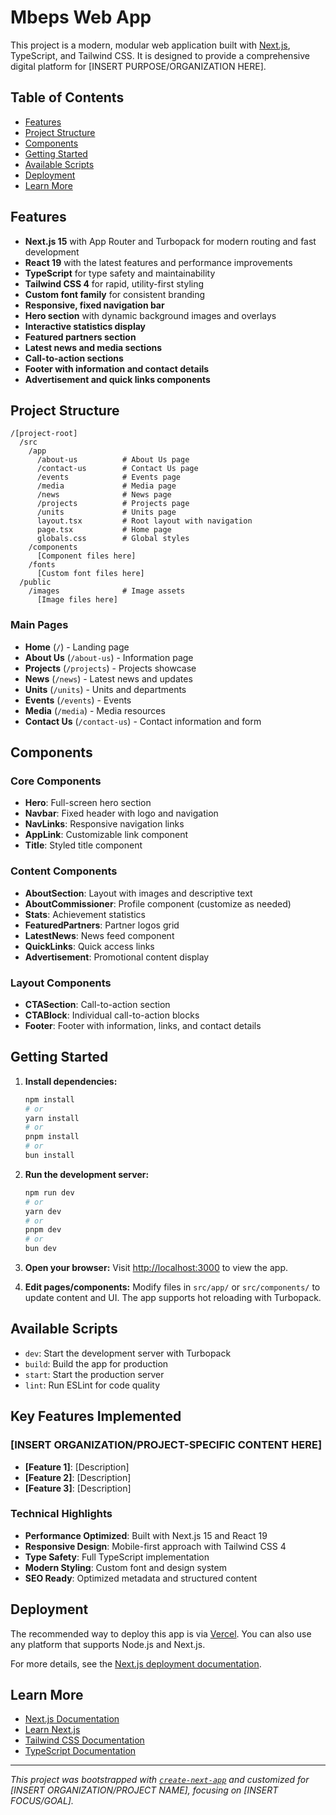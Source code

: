 # Mbeps Web App

This project is a modern, modular web application built with [Next.js](https://nextjs.org), TypeScript, and Tailwind CSS. It is designed to provide a comprehensive digital platform for [INSERT PURPOSE/ORGANIZATION HERE].

## Table of Contents
- [Features](#features)
- [Project Structure](#project-structure)
- [Components](#components)
- [Getting Started](#getting-started)
- [Available Scripts](#available-scripts)
- [Deployment](#deployment)
- [Learn More](#learn-more)

## Features
- **Next.js 15** with App Router and Turbopack for modern routing and fast development
- **React 19** with the latest features and performance improvements
- **TypeScript** for type safety and maintainability
- **Tailwind CSS 4** for rapid, utility-first styling
- **Custom font family** for consistent branding
- **Responsive, fixed navigation bar**
- **Hero section** with dynamic background images and overlays
- **Interactive statistics display**
- **Featured partners section**
- **Latest news and media sections**
- **Call-to-action sections**
- **Footer with information and contact details**
- **Advertisement and quick links components**

## Project Structure
```
/[project-root]
  /src
    /app
      /about-us          # About Us page
      /contact-us        # Contact Us page
      /events            # Events page
      /media             # Media page
      /news              # News page
      /projects          # Projects page
      /units             # Units page
      layout.tsx         # Root layout with navigation
      page.tsx           # Home page
      globals.css        # Global styles
    /components
      [Component files here]
    /fonts
      [Custom font files here]
  /public
    /images              # Image assets
      [Image files here]
```

### Main Pages
- **Home** (`/`) - Landing page
- **About Us** (`/about-us`) - Information page
- **Projects** (`/projects`) - Projects showcase
- **News** (`/news`) - Latest news and updates
- **Units** (`/units`) - Units and departments
- **Events** (`/events`) - Events
- **Media** (`/media`) - Media resources
- **Contact Us** (`/contact-us`) - Contact information and form

## Components

### Core Components
- **Hero**: Full-screen hero section
- **Navbar**: Fixed header with logo and navigation
- **NavLinks**: Responsive navigation links
- **AppLink**: Customizable link component
- **Title**: Styled title component

### Content Components
- **AboutSection**: Layout with images and descriptive text
- **AboutCommissioner**: Profile component (customize as needed)
- **Stats**: Achievement statistics
- **FeaturedPartners**: Partner logos grid
- **LatestNews**: News feed component
- **QuickLinks**: Quick access links
- **Advertisement**: Promotional content display

### Layout Components
- **CTASection**: Call-to-action section
- **CTABlock**: Individual call-to-action blocks
- **Footer**: Footer with information, links, and contact details

## Getting Started

1. **Install dependencies:**
   ```bash
   npm install
   # or
   yarn install
   # or
   pnpm install
   # or
   bun install
   ```

2. **Run the development server:**
   ```bash
   npm run dev
   # or
   yarn dev
   # or
   pnpm dev
   # or
   bun dev
   ```

3. **Open your browser:**
   Visit [http://localhost:3000](http://localhost:3000) to view the app.

4. **Edit pages/components:**
   Modify files in `src/app/` or `src/components/` to update content and UI. The app supports hot reloading with Turbopack.

## Available Scripts
- `dev`: Start the development server with Turbopack
- `build`: Build the app for production
- `start`: Start the production server
- `lint`: Run ESLint for code quality

## Key Features Implemented

### [INSERT ORGANIZATION/PROJECT-SPECIFIC CONTENT HERE]
- **[Feature 1]**: [Description]
- **[Feature 2]**: [Description]
- **[Feature 3]**: [Description]

### Technical Highlights
- **Performance Optimized**: Built with Next.js 15 and React 19
- **Responsive Design**: Mobile-first approach with Tailwind CSS 4
- **Type Safety**: Full TypeScript implementation
- **Modern Styling**: Custom font and design system
- **SEO Ready**: Optimized metadata and structured content

## Deployment
The recommended way to deploy this app is via [Vercel](https://vercel.com/). You can also use any platform that supports Node.js and Next.js.

For more details, see the [Next.js deployment documentation](https://nextjs.org/docs/app/building-your-application/deploying).

## Learn More
- [Next.js Documentation](https://nextjs.org/docs)
- [Learn Next.js](https://nextjs.org/learn)
- [Tailwind CSS Documentation](https://tailwindcss.com/docs)
- [TypeScript Documentation](https://www.typescriptlang.org/docs/)

---

_This project was bootstrapped with [`create-next-app`](https://nextjs.org/docs/app/api-reference/cli/create-next-app) and customized for [INSERT ORGANIZATION/PROJECT NAME], focusing on [INSERT FOCUS/GOAL]._

